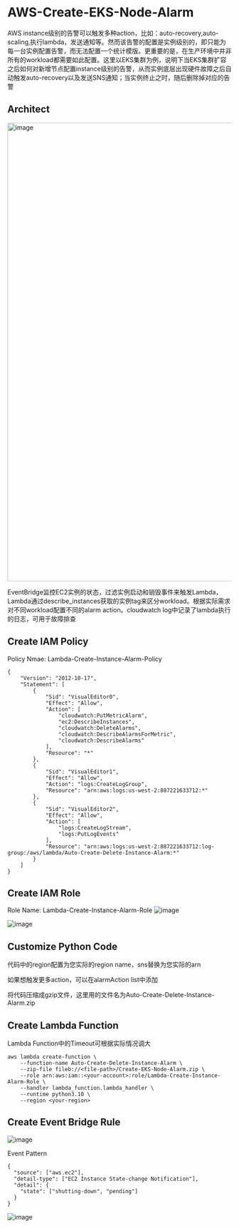 # AWS-Create-EKS-Node-Alarm
AWS instance级别的告警可以触发多种action，比如：auto-recovery,auto-scaling,执行lambda，发送通知等。然而该告警的配置是实例级别的，即只能为每一台实例配置告警，而无法配置一个统计模版。更重要的是，在生产环境中并非所有的workload都需要如此配置。这里以EKS集群为例，说明下当EKS集群扩容之后如何对新增节点配置instance级别的告警，从而实例底层出现硬件故障之后自动触发auto-recovery以及发送SNS通知；当实例终止之时，随后删除掉对应的告警

## Architect
<img width="1029" alt="image" src="https://github.com/user-attachments/assets/c47dbcd1-f890-4e28-9be6-1e18eb7c3beb">

EventBridge监控EC2实例的状态，过滤实例启动和销毁事件来触发Lambda，Lambda通过describe_instances获取的实例tag来区分workload。根据实际需求对不同workload配置不同的alarm action。cloudwatch log中记录了lambda执行的日志，可用于故障排查

## Create IAM Policy 
Policy Nmae: Lambda-Create-Instance-Alarm-Policy
```
{
    "Version": "2012-10-17",
    "Statement": [
        {
            "Sid": "VisualEditor0",
            "Effect": "Allow",
            "Action": [
                "cloudwatch:PutMetricAlarm",
                "ec2:DescribeInstances",
                "cloudwatch:DeleteAlarms",
                "cloudwatch:DescribeAlarmsForMetric",
                "cloudwatch:DescribeAlarms"
            ],
            "Resource": "*"
        },
        {
            "Sid": "VisualEditor1",
            "Effect": "Allow",
            "Action": "logs:CreateLogGroup",
            "Resource": "arn:aws:logs:us-west-2:887221633712:*"
        },
        {
            "Sid": "VisualEditor2",
            "Effect": "Allow",
            "Action": [
                "logs:CreateLogStream",
                "logs:PutLogEvents"
            ],
            "Resource": "arn:aws:logs:us-west-2:887221633712:log-group:/aws/lambda/Auto-Create-Delete-Instance-Alarm:*"
        }
    ]
}
```

## Create IAM Role 
Role Name: Lambda-Create-Instance-Alarm-Role
![image](https://github.com/user-attachments/assets/64b99973-955c-4e36-aaa6-bfd3e3501f7c)

![image](https://github.com/user-attachments/assets/8977d18a-e938-49e7-8038-4ede1e021fa1)


## Customize Python Code
代码中的region配置为您实际的region name，sns替换为您实际的arn

如果想触发更多action，可以在alarmAction list中添加

将代码压缩成gzip文件，这里用的文件名为Auto-Create-Delete-Instance-Alarm.zip

## Create Lambda Function

Lambda Function中的Timeout可根据实际情况调大
```
aws lambda create-function \
    --function-name Auto-Create-Delete-Instance-Alarm \
    --zip-file fileb://<file-path>/Create-EKS-Node-Alarm.zip \
    --role arn:aws:iam::<your-account>:role/Lambda-Create-Instance-Alarm-Role \
    --handler lambda_function.lambda_handler \
    --runtime python3.10 \
    --region <your-region>
```


## Create Event Bridge Rule

![image](https://github.com/user-attachments/assets/662422e0-f6a0-462a-8df8-9b9ebf8d137d)

Event Pattern
```
{
  "source": ["aws.ec2"],
  "detail-type": ["EC2 Instance State-change Notification"],
  "detail": {
    "state": ["shutting-down", "pending"]
  }
}
```

![image](https://github.com/user-attachments/assets/848acebe-5689-4e50-a9e2-b227e7e5014a)


